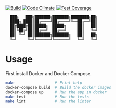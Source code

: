 [![Build](https://circleci.com/gh/scripttease/meet.svg?style=shield)](https://circleci.com/gh/scripttease/meet)
[![Code Climate](https://codeclimate.com/github/scripttease/meet/badges/gpa.svg)](https://codeclimate.com/github/scripttease/meet)
[![Test Coverage](https://codeclimate.com/github/scripttease/meet/badges/coverage.svg)](https://codeclimate.com/github/scripttease/meet/coverage)

```
  ███╗   ███╗███████╗███████╗████████╗██╗
  ████╗ ████║██╔════╝██╔════╝╚══██╔══╝██║
  ██╔████╔██║█████╗  █████╗     ██║   ██║
  ██║╚██╔╝██║██╔══╝  ██╔══╝     ██║   ╚═╝
  ██║ ╚═╝ ██║███████╗███████╗   ██║   ██╗
  ╚═╝     ╚═╝╚══════╝╚══════╝   ╚═╝   ╚═╝
```

# Usage

First install Docker and Docker Compose.

```sh
make                  # Print help
docker-compose build  # Build the docker images
docker-compose up     # Run the app in docker
make test             # Run the tests
make lint             # Run the linter
```
